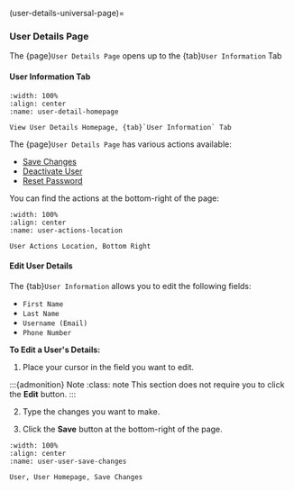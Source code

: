 (user-details-universal-page)=
### User Details Page

The {page}`User Details Page` opens up to the {tab}`User Information` Tab


#### User Information Tab

```{lazyfigure} ../../_static/solo_app/User/User-Detail/user-detail-homepage.webp
:width: 100%
:align: center
:name: user-detail-homepage

View User Details Homepage, {tab}`User Information` Tab
```

The {page}`User Details Page`  has various actions available:

- [Save Changes](#save-changes)
- [Deactivate User](#deactivate-button)
- [Reset Password](#reset-password)

You can find the actions at the bottom-right of the page:

```{lazyfigure} ../../_static/solo_app/User/User-Detail/user-actions-location.webp
:width: 100%
:align: center
:name: user-actions-location

User Actions Location, Bottom Right
```

#### Edit User Details

The {tab}`User Information` allows you to edit the following fields:

- ``First Name``
- ``Last Name``
- ``Username (Email)``
- ``Phone Number``

**To Edit a User's Details:**

1. Place your cursor in the field you want to edit.

:::{admonition} Note
:class: note
This section does not require you to click the **Edit** button.
:::

2. Type the changes you want to make.

3. Click the **Save** button at the bottom-right of the page. 

```{lazyfigure} ../../_static/solo_app/User/Users/user-user-save-changes.webp
:width: 100%
:align: center
:name: user-user-save-changes

User, User Homepage, Save Changes
```

